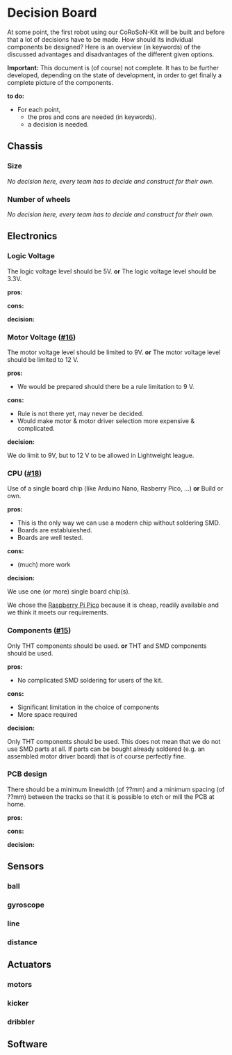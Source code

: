 # Decision Board

At some point, the first robot using our CoRoSoN-Kit will be built and before that a lot of decisions have to be made. How should its individual components be designed?
Here is an overview (in keywords) of the discussed advantages and
disadvantages of the different given options.

**Important:**
This document is (of course) not complete.
It has to be further developed, depending on the state of development, in order to get finally a complete picture of the components.

**to do:**

- For each point,
  - the pros and cons are needed (in keywords).
  - a decision is needed.

## Chassis

### Size

_No decision here, every team has to decide and construct for their own._

### Number of wheels

_No decision here, every team has to decide and construct for their own._

## Electronics

### Logic Voltage

The logic voltage level should be 5V.
**or**
The logic voltage level should be 3.3V.

**pros:**

**cons:**

**decision:**

### Motor Voltage ([#16](https://github.com/CoRoSoN-Kit/CoRoSoN-Kit/issues/16))

The motor voltage level should be limited to 9V.
**or**
The motor voltage level should be limited to 12 V.

**pros:**

- We would be prepared should there be a rule limitation to 9 V.

**cons:**

- Rule is not there yet, may never be decided.
- Would make motor & motor driver selection more expensive & complicated.

**decision:**

We do limit to 9V, but to 12 V to be allowed in Lightweight league.

### CPU ([#18](https://github.com/CoRoSoN-Kit/CoRoSoN-Kit/issues/18))

Use of a single board chip (like Arduino Nano, Rasberry Pico, ...)
**or**
Build or own.

**pros:**

- This is the only way we can use a modern chip without soldering SMD.
- Boards are establuieshed.
- Boards are well tested.

**cons:**

- (much) more work

**decision:**

We use one (or more) single board chip(s).

We chose the [Raspberry Pi Pico](https://www.raspberrypi.com/documentation/microcontrollers/raspberry-pi-pico.html) because it is cheap, readily available and we think it meets our requirements.

### Components ([#15](https://github.com/CoRoSoN-Kit/CoRoSoN-Kit/issues/15))

Only THT components should be used.
**or**
THT and SMD components should be used.

**pros:**

- No complicated SMD soldering for users of the kit.

**cons:**

- Significant limitation in the choice of components
- More space required

**decision:**

Only THT components should be used.
This does not mean that we do not use SMD parts at all.
If parts can be bought already soldered (e.g. an assembled motor driver board) that is of course perfectly fine.

### PCB design

There should be a minimum linewidth (of ??mm) and a minimum spacing (of ??mm) between the tracks so that it is possible to etch or mill the PCB at home.

**pros:**

**cons:**

**decision:**

## Sensors

### ball

### gyroscope

### line

### distance

## Actuators

### motors

### kicker

### dribbler

## Software
